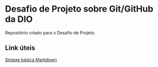 # Desafio de Projeto sobre Git/GitHub da DIO
Repositório criado para o Desafio de Projeto.

## Link úteis
[Sintaxe básica Markdown](https://www.markdownguide.org/basic-syntax/)
